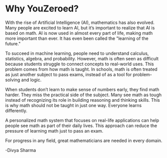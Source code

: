 # Why YouZeroed?
With the rise of Artificial Intelligence (AI), mathematics has also evolved. Many people are excited to learn AI, but it’s important to realize that AI is based on math. AI is now used in almost every part of life, making math more important than ever. It has even been called the "learning of the future."

To succeed in machine learning, people need to understand calculus, statistics, algebra, and probability. However, math is often seen as difficult because students struggle to connect concepts to real-world uses. This problem comes from how math is taught. In schools, math is often treated as just another subject to pass exams, instead of as a tool for problem-solving and logic.

When students don’t learn to make sense of numbers early, they find math harder. They miss the practical side of the subject. Many see math as tough instead of recognizing its role in building reasoning and thinking skills. This is why math should not be taught in just one way. Everyone learns differently.

A personalized math system that focuses on real-life applications can help people see math as part of their daily lives. This approach can reduce the pressure of learning math just to pass an exam.

For progress in any field, great mathematicians are needed in every domain.

-Divya Sharma
